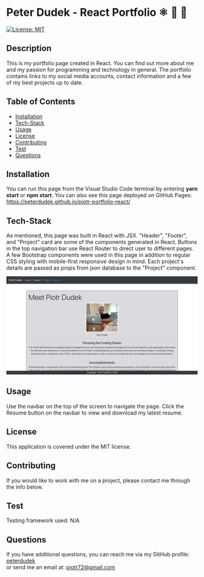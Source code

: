 
# Peter Dudek - React Portfolio ⚛️ 🚀 🌟
[![License: MIT](https://img.shields.io/badge/License-MIT-yellow.svg)](https://opensource.org/licenses/MIT)

## Description
This is my portfolio page created in React. You can find out more about me and my passion for programming and technology in general. The portfolio contains links to my social media accounts, contact information and a few of my best projects up to date.

## Table of Contents
* [Installation](#Installation)
* [Tech-Stack](#Tech-Stack)
* [Usage](#Usage)
* [License](#License)
* [Contributing](#Contributing)
* [Test](#Test)
* [Questions](#Questions)

## Installation
You can run this page from the Visual Studio Code terminal by entering __yarn start__ or __npm start__. 
You can also see this page deployed on GitHub Pages: https://peterdudek.github.io/piotr-portfolio-react/

## Tech-Stack
As mentioned, this page was built in React with JSX. "Header", "Footer", and "Project" card are some of the components generated in React. Buttons in the top navigation bar use React Router to direct user to different pages.
A few Bootstrap components were used in this page in addition to regular CSS styling with mobile-first responsive design in mind.
Each project's details are passed as props from json database to the "Project" component.

<p align="center">
  <img src="./public/screen.png">
</p>

## Usage
Use the navbar on the top of the screen to navigate the page. Click the Resume button on the navbar to view and download my latest resume.

## License
This application is covered under the MIT license.

## Contributing
If you would like to work with me on a project, please contact me through the info below.

## Test
Testing framework used: N/A

## Questions
If you have additional questions, you can reach me via my GitHub profile: [peterdudek](https://github.com/peterdudek)<br/>
or send me an email at: piotr72@gmail.com
